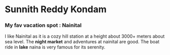 # Sunnith Reddy Kondam
### My fav vacation spot : Nainital
I like Nainital as it is a cozy hill station at a height about 3000+ meters about sea level. The **night market** and adventures at nainital are good. The boat ride in **lake** naina is very famous for its serenity.
